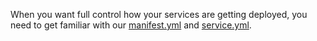 <!-- usedin: [ _legacy_docker/getting-started/advanced-deploy.md, _node/getting-started/advanced-deploy.md, _rails/getting-started/advanced-deploy.md, _skycap/getting-started/advanced-deploy.md] -->


When you want full control how your services are getting deployed, you need to get familiar with our [manifest.yml](../building-your-stack/getting-started-with-manifest-files) and [service.yml](../building-your-stack/docker-service-configuration).

